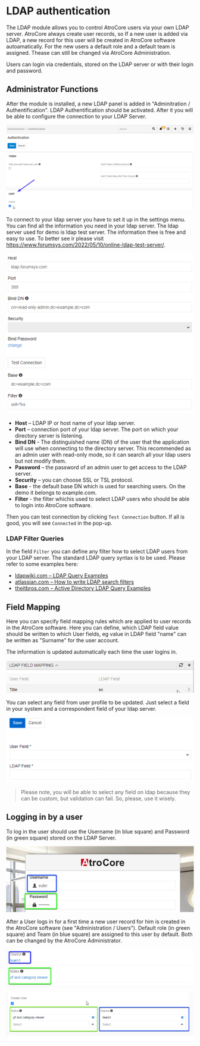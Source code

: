 # LDAP authentication 

The LDAP module allows you to control AtroCore users via your own LDAP server. AtroCore always create user records, so If a new user is added via LDAP, a new record for this user will be created in AtroCore software autoamatically. For the new users a default role and a default team is assigned. Thease can still be changed via AtroCore Administration. 

Users can login via credentials, stored on the LDAP server or with their login and password.

## Administrator Functions

After the module is installed, a new LDAP panel is added in "Adminitration / Authentification". LDAP Authentification should be activated. After it you will be able to configure the connection to your LDAP Server. 

![ldap setting](_assets/Ldap/ldap-setting.png)

To connect to your ldap server you have to set it up in the settings menu. You can find all the information you need in your ldap server. The ldap server used for demo is ldap test server. The information thee is free and easy to use. To better see ir please visit https://www.forumsys.com/2022/05/10/online-ldap-test-server/.

![ldap advanced setting](_assets/Ldap/ldap-advanced-settings.png)

- **Host** – LDAP IP or host name of your ldap server.
- **Port** – connection port of your ldap server. The port on which your directory server is listening.
- **Bind DN** - The distinguished name (DN) of the user that the application will use when connecting to the directory server. This recommended as an admin user with read-only mode, so it can search all your ldap users but not modify them.
- **Password** – the password of an admin user to get access to the LDAP server.
- **Security** – you can choose SSL or TSL protocol.
- **Base** - the default base DN which is used for searching users. On the demo it belongs to example.com.
- **Filter** - the filter whichis used to select LDAP users who should be able to login into AtroCore software.

Then you can test connection by clicking `Test Connection` button. If all is good, you will see `Connected` in the pop-up.

### LDAP Filter Queries

In the field `Filter` you can define any filter how to select LDAP users from your LDAP server. The standard LDAP query syntax is to be used.
Please refer to some examples here:
- [ldapwiki.com – LDAP Query Examples](https://ldapwiki.com/wiki/LDAP%20Query%20Examples)
- [atlassian.com – How to write LDAP search filters](https://confluence.atlassian.com/kb/how-to-write-ldap-search-filters-792496933.html)
- [theitbros.com – Active Directory LDAP Query Examples](https://theitbros.com/ldap-query-examples-active-directory/)

## Field Mapping

Here you can specify field mapping rules which are applied to user records in the AtroCore software. Here you can define, which LDAP field value should be written to which User fields, eg value in LDAP field "name" can be written as "Surname" for the user account.

The information is updated automatically each time the user logins in.

![field mapping](_assets/Ldap/field-mapping.png)

You can select any field from user profile to be updated. Just select a field in your system and a correspondent field of your ldap server.

![field mapping menu](_assets/Ldap/field-mapping-menu.png)

> Please note, you will be able to select any field on ldap because they can be custom, but validation can fail. So, please, use it wisely.

## Logging in by a user

To log in the user should use the Username (in blue square) and Password (in green square) stored on the LDAP Server. 

![user login menu](_assets/Ldap/user-login-menu.png)

After a User logs in for a first time a new user record for him is created in the AtroCore software (see "Administration / Users"). Default role (in green square) and Team (in blue square) are assigned to this user by default. Both can be changed by the AtroCore Administrator.

![team and role](_assets/Ldap/team-and-role.png)

![base team and role](_assets/Ldap/team-and-role-base.png)
